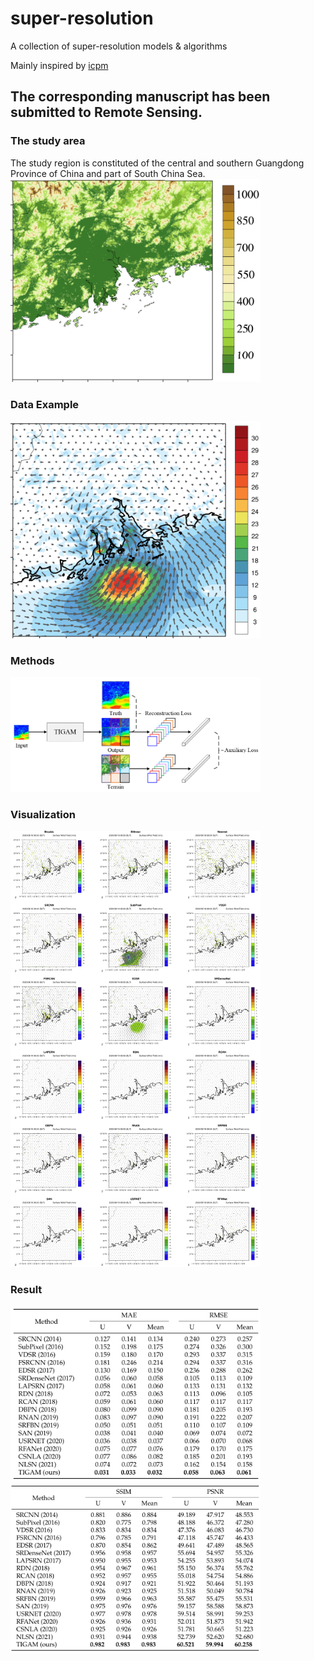 # super-resolution
A collection of super-resolution models & algorithms

Mainly inspired by [icpm](https://github.com/icpm)

## The corresponding manuscript has been submitted to Remote Sensing.

### The study area
The study region is constituted of the central and southern Guangdong Province of China and part of South China Sea.
<img src="https://github.com/Tsingzao/TIGAM/blob/main/img/area.png" width="400"  alt="area"/><br/>

### Data Example
<img src="https://github.com/Tsingzao/TIGAM/blob/main/img/data.png" width="400"  alt="area"/><br/>

### Methods
<img src="https://github.com/Tsingzao/TIGAM/blob/main/img/method.png" width="400"  alt="area"/><br/>

### Visualization
<img src="https://github.com/Tsingzao/TIGAM/blob/main/img/result.png" width="400"  alt="area"/><br/>

### Result
<img src="https://github.com/Tsingzao/TIGAM/blob/main/img/result1.png" width="400"  alt="area"/><br/>
<img src="https://github.com/Tsingzao/TIGAM/blob/main/img/result2.png" width="400"  alt="area"/><br/>

